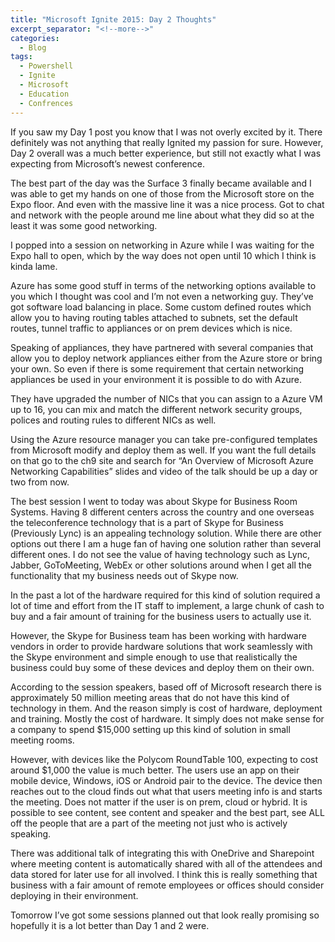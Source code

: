 ```yaml
---
title: "Microsoft Ignite 2015: Day 2 Thoughts"
excerpt_separator: "<!--more-->"
categories:
  - Blog
tags:
  - Powershell
  - Ignite
  - Microsoft
  - Education
  - Confrences
---
```


If you saw my Day 1 post you know that I was not overly excited by it. There definitely was not anything that really Ignited my passion for sure. However, Day 2 overall was a much better experience, but still not exactly what I was expecting from Microsoft’s newest conference.

The best part of the day was the Surface 3 finally became available and I was able to get my hands on one of those from the Microsoft store on the Expo floor. And even with the massive line it was a nice process. Got to chat and network with the people around me line about what they did so at the least it was some good networking.

I popped into a session on networking in Azure while I was waiting for the Expo hall to open, which by the way does not open until 10 which I think is kinda lame.

Azure has some good stuff in terms of the networking options available to you which I thought was cool and I’m not even a networking guy. They’ve got software load balancing in place. Some custom defined routes which allow you to having routing tables attached to subnets, set the default routes, tunnel traffic to appliances or on prem devices which is nice.

Speaking of appliances, they have partnered with several companies that allow you to deploy network appliances either from the Azure store or bring your own. So even if there is some requirement that certain networking appliances be used in your environment it is possible to do with Azure.

They have upgraded the number of NICs that you can assign to a Azure VM up to 16, you can mix and match the different network security groups, polices and routing rules to different NICs as well.

Using the Azure resource manager you can take pre-configured templates from Microsoft modify and deploy them as well. If you want the full details on that go to the ch9 site and search for “An Overview of Microsoft Azure Networking Capabilities” slides and video of the talk should be up a day or two from now.

The best session I went to today was about Skype for Business Room Systems. Having 8 different centers across the country and one overseas the teleconference technology that is a part of Skype for Business (Previously Lync) is an appealing technology solution. While there are other options out there I am a huge fan of having one solution rather than several different ones. I do not see the value of having technology such as Lync, Jabber, GoToMeeting, WebEx or other solutions around when I get all the functionality that my business needs out of Skype now.

In the past a lot of the hardware required for this kind of solution required a lot of time and effort from the IT staff to implement, a large chunk of cash to buy and a fair amount of training for the business users to actually use it.

However, the Skype for Business team has been working with hardware vendors in order to provide hardware solutions that work seamlessly with the Skype environment and simple enough to use that realistically the business could buy some of these devices and deploy them on their own.

According to the session speakers, based off of Microsoft research there is approximately 50 million meeting areas that do not have this kind of technology in them. And the reason simply is cost of hardware, deployment and training. Mostly the cost of hardware. It simply does not make sense for a company to spend $15,000 setting up this kind of solution in small meeting rooms.

However, with devices like the Polycom RoundTable 100, expecting to cost around $1,000 the value is much better. The users use an app on their mobile device, Windows, iOS or Android pair to the device. The device then reaches out to the cloud finds out what that users meeting info is and starts the meeting. Does not matter if the user is on prem, cloud or hybrid. It is possible to see content, see content and speaker and the best part, see ALL off the people that are a part of the meeting not just who is actively speaking.

There was additional talk of integrating this with OneDrive and Sharepoint where meeting content is automatically shared with all of the attendees and data stored for later use for all involved. I think this is really something that business with a fair amount of remote employees or offices should consider deploying in their environment.

Tomorrow I’ve got some sessions planned out that look really promising so hopefully it is a lot better than Day 1 and 2 were.